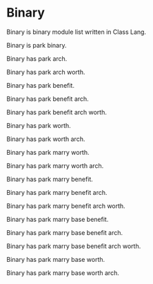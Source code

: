 # Binary

Binary is binary module list written in Class Lang.

Binary is park binary.

Binary has park arch.

Binary has park arch worth.

Binary has park benefit.

Binary has park benefit arch.

Binary has park benefit arch worth.

Binary has park worth.

Binary has park worth arch.

Binary has park marry worth.

Binary has park marry worth arch.

Binary has park marry benefit.

Binary has park marry benefit arch.

Binary has park marry benefit arch worth.

Binary has park marry base benefit.

Binary has park marry base benefit arch.

Binary has park marry base benefit arch worth.

Binary has park marry base worth.

Binary has park marry base worth arch.